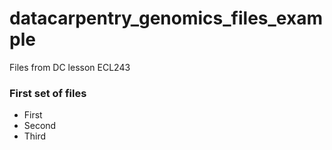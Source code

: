 # datacarpentry_genomics_files_example
Files from DC lesson ECL243

### First set of files

* First
* Second
* Third

